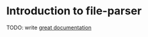 # Introduction to file-parser

TODO: write [great documentation](http://jacobian.org/writing/what-to-write/)
